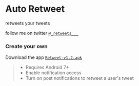 # Auto Retweet

retweets your tweets 

follow me on twitter [`@_retweets___`](https://twitter.com/_retweets___)


### Create your own

Download the app [`Retweet-v1.2.apk`](https://github.com/fbiego/retweet/raw/master/app/release/Retweet-v1.2.apk)

>- Requires Android 7+
>- Enable notification access
>- Turn on post notifications to retweet a user's tweet
